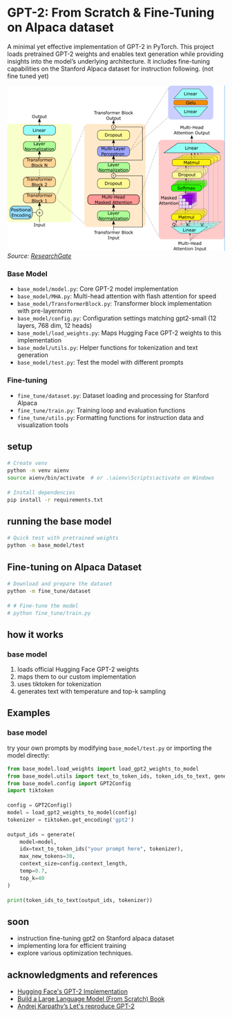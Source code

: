 # GPT-2: From Scratch & Fine-Tuning on Alpaca dataset

A minimal yet effective implementation of GPT-2 in PyTorch. This project loads pretrained GPT-2 weights and enables text generation while providing insights into the model’s underlying architecture.
It includes fine-tuning capabilities on the Stanford Alpaca dataset for instruction following. (not fine tuned yet)

![GPT-2 Architecture](assets/image.png)  
*Source: [ResearchGate](https://www.researchgate.net/figure/GPT-2-model-architecture-The-GPT-2-model-contains-N-Transformer-decoder-blocks-as-shown_fig1_373352176)*


### Base Model
- `base_model/model.py`: Core GPT-2 model implementation
- `base_model/MHA.py`: Multi-head attention with flash attention for speed
- `base_model/TransformerBlock.py`: Transformer block implementation with pre-layernorm
- `base_model/config.py`: Configuration settings matching gpt2-small (12 layers, 768 dim, 12 heads)
- `base_model/load_weights.py`: Maps Hugging Face GPT-2 weights to this implementation
- `base_model/utils.py`: Helper functions for tokenization and text generation
- `base_model/test.py`: Test the model with different prompts

### Fine-tuning
- `fine_tune/dataset.py`: Dataset loading and processing for Stanford Alpaca
- `fine_tune/train.py`: Training loop and evaluation functions
- `fine_tune/utils.py`: Formatting functions for instruction data and visualization tools


## setup

```bash
# Create venv
python -m venv aienv
source aienv/bin/activate  # or .\aienv\Scripts\activate on Windows

# Install dependencies
pip install -r requirements.txt
```

## running the base model

```bash
# Quick test with pretrained weights
python -m base_model/test
```

## Fine-tuning on Alpaca Dataset

```bash
# Download and prepare the dataset
python -m fine_tune/dataset

# # Fine-tune the model
# python fine_tune/train.py
```

## how it works

### base model
1. loads official Hugging Face GPT-2 weights
2. maps them to our custom implementation 
3. uses tiktoken for tokenization
4. generates text with temperature and top-k sampling

<!-- ### Fine-tuning
1. downloads and preprocesses the Stanford Alpaca dataset
2. formats inputs as instruction-following examples
3. implements a training loop with gradient accumulation
4. provides evaluation and sample generation during training -->

## Examples

### base model
try your own prompts by modifying `base_model/test.py` or importing the model directly:

```python
from base_model.load_weights import load_gpt2_weights_to_model
from base_model.utils import text_to_token_ids, token_ids_to_text, generate
from base_model.config import GPT2Config
import tiktoken

config = GPT2Config()
model = load_gpt2_weights_to_model(config)
tokenizer = tiktoken.get_encoding('gpt2')

output_ids = generate(
    model=model,
    idx=text_to_token_ids("your prompt here", tokenizer),
    max_new_tokens=30,
    context_size=config.context_length,
    temp=0.7,
    top_k=40
)

print(token_ids_to_text(output_ids, tokenizer))
```

## soon
- instruction fine-tuning gpt2 on Stanford alpaca dataset
- implementing lora for efficient training
- explore various optimization techniques. 

## acknowledgments and references

- [Hugging Face's GPT-2 Implementation](https://huggingface.co/gpt2)
- [Build a Large Language Model (From Scratch) Book](https://github.com/rasbt/LLMs-from-scratch)
- [Andrej Karpathy’s Let's reproduce GPT-2 ](https://youtu.be/l8pRSuU81PU?si=vELvndsmquwRzyB9)